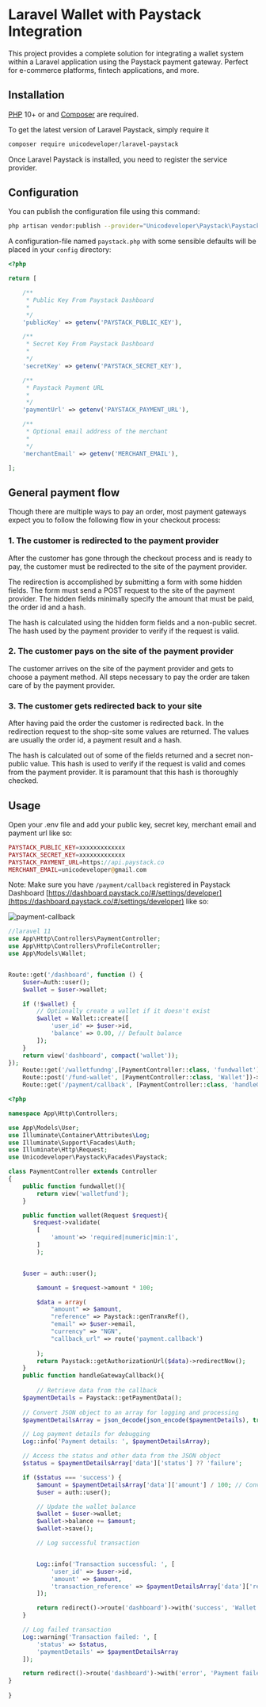 # Laravel Wallet with Paystack Integration
This project provides a complete solution for integrating a wallet system within a Laravel application using the Paystack payment gateway. Perfect for e-commerce platforms, fintech applications, and more.

## Installation
[PHP](https://php.net) 10+ or  and [Composer](https://getcomposer.org) are required.



To get the latest version of Laravel Paystack, simply require it

```bash
composer require unicodeveloper/laravel-paystack
```
Once Laravel Paystack is installed, you need to register the service provider.
## Configuration

You can publish the configuration file using this command:
```bash
php artisan vendor:publish --provider="Unicodeveloper\Paystack\PaystackServiceProvider"
```
A configuration-file named `paystack.php` with some sensible defaults will be placed in your `config` directory:
```php
<?php

return [

    /**
     * Public Key From Paystack Dashboard
     *
     */
    'publicKey' => getenv('PAYSTACK_PUBLIC_KEY'),

    /**
     * Secret Key From Paystack Dashboard
     *
     */
    'secretKey' => getenv('PAYSTACK_SECRET_KEY'),

    /**
     * Paystack Payment URL
     *
     */
    'paymentUrl' => getenv('PAYSTACK_PAYMENT_URL'),

    /**
     * Optional email address of the merchant
     *
     */
    'merchantEmail' => getenv('MERCHANT_EMAIL'),

];
```

## General payment flow

Though there are multiple ways to pay an order, most payment gateways expect you to follow the following flow in your checkout process:

### 1. The customer is redirected to the payment provider
After the customer has gone through the checkout process and is ready to pay, the customer must be redirected to the site of the payment provider.

The redirection is accomplished by submitting a form with some hidden fields. The form must send a POST request to the site of the payment provider. The hidden fields minimally specify the amount that must be paid, the order id and a hash.

The hash is calculated using the hidden form fields and a non-public secret. The hash used by the payment provider to verify if the request is valid.


### 2. The customer pays on the site of the payment provider
The customer arrives on the site of the payment provider and gets to choose a payment method. All steps necessary to pay the order are taken care of by the payment provider.

### 3. The customer gets redirected back to your site
After having paid the order the customer is redirected back. In the redirection request to the shop-site some values are returned. The values are usually the order id, a payment result and a hash.

The hash is calculated out of some of the fields returned and a secret non-public value. This hash is used to verify if the request is valid and comes from the payment provider. It is paramount that this hash is thoroughly checked.

## Usage

Open your .env file and add your public key, secret key, merchant email and payment url like so:

```php
PAYSTACK_PUBLIC_KEY=xxxxxxxxxxxxx
PAYSTACK_SECRET_KEY=xxxxxxxxxxxxx
PAYSTACK_PAYMENT_URL=https://api.paystack.co
MERCHANT_EMAIL=unicodeveloper@gmail.com
```


Note: Make sure you have `/payment/callback` registered in Paystack Dashboard [https://dashboard.paystack.co/#/settings/developer](https://dashboard.paystack.co/#/settings/developer) like so:

![payment-callback](https://cloud.githubusercontent.com/assets/2946769/12746754/9bd383fc-c9a0-11e5-94f1-64433fc6a965.png)


```php
//laravel 11
use App\Http\Controllers\PaymentController;
use App\Http\Controllers\ProfileController;
use App\Models\Wallet;


Route::get('/dashboard', function () {
    $user=Auth::user();
    $wallet = $user->wallet;

    if (!$wallet) {
        // Optionally create a wallet if it doesn't exist
        $wallet = Wallet::create([
            'user_id' => $user->id,
            'balance' => 0.00, // Default balance
        ]);
    }
    return view('dashboard', compact('wallet'));
});
    Route::get('/walletfundng',[PaymentController::class, 'fundwallet'])->name('fundwallet');
    Route::post('/fund-wallet', [PaymentController::class, 'Wallet'])->name('wallet');
    Route::get('/payment/callback', [PaymentController::class, 'handleGatewayCallback'])->name('payment.callback');
```
```php
<?php

namespace App\Http\Controllers;

use App\Models\User;
use Illuminate\Container\Attributes\Log;
use Illuminate\Support\Facades\Auth;
use Illuminate\Http\Request;
use Unicodeveloper\Paystack\Facades\Paystack;

class PaymentController extends Controller
{
    public function fundwallet(){
        return view('walletfund');
    }

    public function wallet(Request $request){
       $request->validate(
        [
            'amount'=> 'required|numeric|min:1',
        ]
        );


    $user = auth::user();

        $amount = $request->amount * 100;

        $data = array(
            "amount" => $amount,
            "reference" => Paystack::genTranxRef(),
            "email" => $user->email,
            "currency" => "NGN",
            "callback_url" => route('payment.callback')
           
        );
        return Paystack::getAuthorizationUrl($data)->redirectNow();
    }
    public function handleGatewayCallback(){
    
        // Retrieve data from the callback
    $paymentDetails = Paystack::getPaymentData();
       
    // Convert JSON object to an array for logging and processing
    $paymentDetailsArray = json_decode(json_encode($paymentDetails), true);

    // Log payment details for debugging
    Log::info('Payment details: ', $paymentDetailsArray);

    // Access the status and other data from the JSON object
    $status = $paymentDetailsArray['data']['status'] ?? 'failure';

    if ($status === 'success') {
        $amount = $paymentDetailsArray['data']['amount'] / 100; // Convert to Naira
        $user = auth::user();

        // Update the wallet balance
        $wallet = $user->wallet;
        $wallet->balance += $amount;
        $wallet->save();

        // Log successful transaction


        Log::info('Transaction successful: ', [
            'user_id' => $user->id,
            'amount' => $amount,
            'transaction_reference' => $paymentDetailsArray['data']['reference']
        ]);

        return redirect()->route('dashboard')->with('success', 'Wallet funded successfully.');
    }

    // Log failed transaction
    Log::warning('Transaction failed: ', [
        'status' => $status,
        'paymentDetails' => $paymentDetailsArray
    ]);

    return redirect()->route('dashboard')->with('error', 'Payment failed. Please try again.');
}
    
}
```

